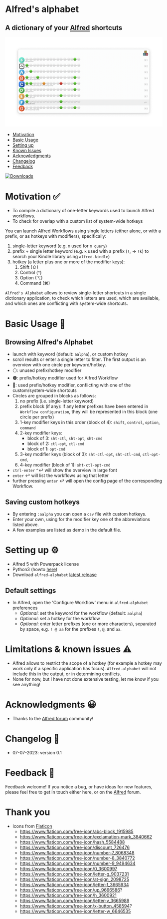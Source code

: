 # Alfred's alphabet
## A dictionary of your [Alfred](https://www.alfredapp.com/) shortcuts


![](images/alfred-alphabet.png)

<!-- MarkdownTOC autolink="true" bracket="round" depth="3" autoanchor="true" -->

- [Motivation](#motivation)
- [Basic Usage](#usage)
- [Setting up](#setting-up)
- [Known Issues](#known-issues)
- [Acknowledgments](#acknowledgments)
- [Changelog](#changelog)
- [Feedback](#feedback)

<!-- /MarkdownTOC -->

<a href="https://github.com/giovannicoppola/alfred-alphabet/releases/latest/">
<img alt="Downloads"
src="https://img.shields.io/github/downloads/giovannicoppola/alfred-alphabet/total?color=purple&label=Downloads"><br/>
</a>


<h1 id="motivation">Motivation ✅</h1>

- To compile a dictionary of one-letter keywords used to launch Alfred workflows. 
- To check for overlap with a custom list of system-wide hotkeys 

You can launch Alfred Workflows using single letters (either alone, or with a prefix, or as hotkeys with modifiers), specifically:

1. single-letter keyword (e.g. `m` used for `m query`)
2. prefix + single letter keyword (e.g. `k` used with a prefix (`!`, -> `!k`) to search your Kindle library using `alfred-kindle`)
3. hotkey (a letter plus one or more of the modifier keys):
	1. 	Shift (⇧)
	2. Control (^)
	3. Option (⌥)
	4. Command (⌘)

	
`Alfred's Alphabet`	allows to review single-letter shortcuts in a single dictionary application, to check which letters are used, which are available, and which ones are conflicting with system-wide shortcuts. 


<h1 id="usage">Basic Usage 📖</h1>

## Browsing Alfred's Alphabet
- launch with keyword (default: `aalpha`), or custom hotkey
- scroll results or enter a single letter to filter. The first output is an overview with one circle per keyword/hotkey. 
- ⚪: unused prefix/hotkey modifier
-  🟠: prefix/hotkey modifier used for Alfred Workflow
-  🔴: used prefix/hotkey modifier, conflicting with one of the custom/system-wide shortcuts
- Circles are grouped in blocks as follows:
	1. no prefix (i.e. single-letter keyword)
	2. prefix block (if any): if any letter prefixes have been entered in `Workflow configuration`, they will be represented in this block (one circle per prefix)
	3. 1-key modifier keys in this order (block of 4): `shift`, `control`, `option`, `command`
	4. 2-key modifier keys: 
		- block of 3: `sht-ctl`, `sht-opt`, `sht-cmd`
		- block of 2: `ctl-opt`, `ctl-cmd`
		- block of 1: `opt-cmd`
	5. 3-key modifier keys (block of 3): `sht-ctl-opt`, `sht-ctl-cmd`, `ctl-opt-cmd`,
	6. 4-key modifier (block of 1): `sht-ctl-opt-cmd`
- `ctrl-enter` `^`↩️ will show the overview in large font
- `enter` ↩️ will list the workflows using that letter
- further pressing `enter` ↩️ will open the config page of the corresponding Workflow. 

## Saving custom hotkeys
- By entering `:aalpha` you can open a `csv` file with custom hotkeys. 
- Enter your own, using for the modifier key one of the abbreviations listed above. 
- A few examples are listed as demo in the default file. 


<h1 id="setting-up">Setting up ⚙️</h1>

- Alfred 5 with Powerpack license
- Python3 (howto [here](https://www.freecodecamp.org/news/python-version-on-mac-update/))
- Download `alfred-alphabet` [latest release](https://github.com/giovannicoppola/alfred-alphabet/releases/latest)



## Default settings 
- In Alfred, open the 'Configure Workflow' menu in `alfred-alphabet` preferences
	- *Optional*: set the keyword for the workflow (default: `aalpha`)
	- *Optional*: set a hotkey for the workflow
	- *Optional*: enter letter prefixes (one or more characters), separated by space, e.g. `! @ aa` for the prefixes `!`, `@`, and `aa`. 





<h1 id="known-issues">Limitations & known issues ⚠️</h1>

- Alfred allows to restrict the scope of a hotkey (for example a hotkey may work only if a specific application has focus). `Alfred-alphabet` will not include this in the output, or in determining conflicts. 
- None for now, but I have not done extensive testing, let me know if you see anything!



<h1 id="acknowledgments">Acknowledgments 😀</h1>

- Thanks to the [Alfred forum](https://www.alfredforum.com) community!


<h1 id="changelog">Changelog 🧰</h1>

- 07-07-2023: version 0.1


<h1 id="feedback">Feedback 🧐</h1>

Feedback welcome! If you notice a bug, or have ideas for new features, please feel free to get in touch either here, or on the [Alfred](https://www.alfredforum.com) forum. 


# Thank you

- Icons from [Flaticon](https://www.flaticon.com/)
	- https://www.flaticon.com/free-icon/abc-block_1915985
	- https://www.flaticon.com/free-icon/exclamation-mark_3840662
	- https://www.flaticon.com/free-icon/hash_5584488
	- https://www.flaticon.com/free-icon/discount_726476
	- https://www.flaticon.com/free-icon/number-7_8068348
	- https://www.flaticon.com/free-icon/number-8_3840772
	- https://www.flaticon.com/free-icon/number-9_9494634
	- https://www.flaticon.com/free-icon/0_3600997
	- https://www.flaticon.com/free-icon/letter-g_9037231
	- https://www.flaticon.com/free-icon/at-sign_2098725
	- https://www.flaticon.com/free-icon/letter-f_3665934
	- https://www.flaticon.com/free-icon/up_9666586?
	- https://www.flaticon.com/free-icon/h_3600921
	- https://www.flaticon.com/free-icon/letter-v_3665989
	- https://www.flaticon.com/free-icon/x-button_458594?
	- https://www.flaticon.com/free-icon/letter-w_6646535